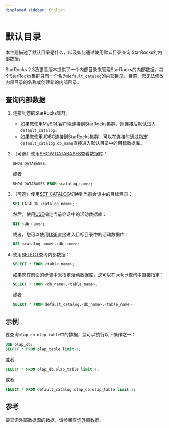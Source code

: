```yaml
---
displayed_sidebar: English
---
```


# 默认目录

本主题描述了默认目录是什么，以及如何通过使用默认目录查询 StarRocks的内部数据。

StarRocks 2.3及更高版本提供了一个内部目录来管理StarRocks的内部数据。每个StarRocks集群只有一个名为`default_catalog`的内部目录。目前，您无法修改内部目录的名称或创建新的内部目录。

## 查询内部数据

1. 连接到您的StarRocks集群。
   - 如果您使用MySQL客户端连接到StarRocks集群，则连接后默认进入`default_catalog`。
   - 如果您使用JDBC连接到StarRocks集群，可以在连接时通过指定`default_catalog.db_name`直接进入默认目录中的目标数据库。

2. （可选）使用[SHOW DATABASES](../../sql-reference/sql-statements/data-manipulation/SHOW_DATABASES.md)查看数据库：

      ```SQL
      SHOW DATABASES;
      ```

      或者

      ```SQL
      SHOW DATABASES FROM <catalog_name>;
      ```

3. （可选）使用[SET CATALOG](../../sql-reference/sql-statements/data-definition/SET_CATALOG.md)切换到当前会话中的目标目录：

    ```SQL
    SET CATALOG <catalog_name>;
    ```

    然后，使用[USE](../../sql-reference/sql-statements/data-definition/USE.md)指定当前会话中的活动数据库：

    ```SQL
    USE <db_name>;
    ```

    或者，您可以使用[USE](../../sql-reference/sql-statements/data-definition/USE.md)直接进入目标目录中的活动数据库：

    ```SQL
    USE <catalog_name>.<db_name>;
    ```

4. 使用[SELECT](../../sql-reference/sql-statements/data-manipulation/SELECT.md)查询内部数据：

      ```SQL
      SELECT * FROM <table_name>;
      ```

      如果您在前面的步骤中未指定活动数据库，您可以在select查询中直接指定：

      ```SQL
      SELECT * FROM <db_name>.<table_name>;
      ```

      或者

      ```SQL
      SELECT * FROM default_catalog.<db_name>.<table_name>;
      ```

## 示例

要查询`olap_db.olap_table`中的数据，您可以执行以下操作之一：

```SQL
USE olap_db;
SELECT * FROM olap_table limit 1;
```

或者

```SQL
SELECT * FROM olap_db.olap_table limit 1;     
```

或者

```SQL
SELECT * FROM default_catalog.olap_db.olap_table limit 1;      
```

## 参考

要查询外部数据源的数据，请参阅[查询外部数据](../catalog/query_external_data.md)。
